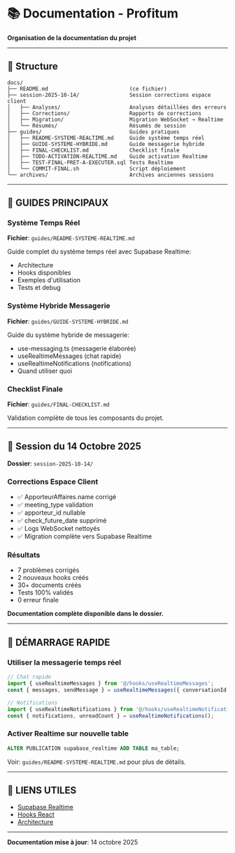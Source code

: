 # 📚 Documentation - Profitum

**Organisation de la documentation du projet**

---

## 📁 Structure

```
docs/
├── README.md                          (ce fichier)
├── session-2025-10-14/                Session corrections espace client
│   ├── Analyses/                      Analyses détaillées des erreurs
│   ├── Corrections/                   Rapports de corrections
│   ├── Migration/                     Migration WebSocket → Realtime
│   └── Résumés/                       Résumés de session
├── guides/                            Guides pratiques
│   ├── README-SYSTEME-REALTIME.md     Guide système temps réel
│   ├── GUIDE-SYSTEME-HYBRIDE.md       Guide messagerie hybride
│   ├── FINAL-CHECKLIST.md             Checklist finale
│   ├── TODO-ACTIVATION-REALTIME.md    Guide activation Realtime
│   ├── TEST-FINAL-PRET-A-EXECUTER.sql Tests Realtime
│   └── COMMIT-FINAL.sh                Script déploiement
└── archives/                          Archives anciennes sessions
```

---

## 📖 GUIDES PRINCIPAUX

### Système Temps Réel
**Fichier**: `guides/README-SYSTEME-REALTIME.md`

Guide complet du système temps réel avec Supabase Realtime:
- Architecture
- Hooks disponibles
- Exemples d'utilisation
- Tests et debug

### Système Hybride Messagerie
**Fichier**: `guides/GUIDE-SYSTEME-HYBRIDE.md`

Guide du système hybride de messagerie:
- use-messaging.ts (messagerie élaborée)
- useRealtimeMessages (chat rapide)
- useRealtimeNotifications (notifications)
- Quand utiliser quoi

### Checklist Finale
**Fichier**: `guides/FINAL-CHECKLIST.md`

Validation complète de tous les composants du projet.

---

## 📅 Session du 14 Octobre 2025

**Dossier**: `session-2025-10-14/`

### Corrections Espace Client
- ✅ ApporteurAffaires.name corrigé
- ✅ meeting_type validation
- ✅ apporteur_id nullable
- ✅ check_future_date supprimé
- ✅ Logs WebSocket nettoyés
- ✅ Migration complète vers Supabase Realtime

### Résultats
- 7 problèmes corrigés
- 2 nouveaux hooks créés
- 30+ documents créés
- Tests 100% validés
- 0 erreur finale

**Documentation complète disponible dans le dossier.**

---

## 🎯 DÉMARRAGE RAPIDE

### Utiliser la messagerie temps réel

```typescript
// Chat rapide
import { useRealtimeMessages } from '@/hooks/useRealtimeMessages';
const { messages, sendMessage } = useRealtimeMessages({ conversationId });

// Notifications
import { useRealtimeNotifications } from '@/hooks/useRealtimeNotifications';
const { notifications, unreadCount } = useRealtimeNotifications();
```

### Activer Realtime sur nouvelle table

```sql
ALTER PUBLICATION supabase_realtime ADD TABLE ma_table;
```

Voir: `guides/README-SYSTEME-REALTIME.md` pour plus de détails.

---

## 🔗 LIENS UTILES

- [Supabase Realtime](https://supabase.com/docs/guides/realtime)
- [Hooks React](../client/src/hooks/)
- [Architecture](./guides/GUIDE-SYSTEME-HYBRIDE.md)

---

**Documentation mise à jour**: 14 octobre 2025
